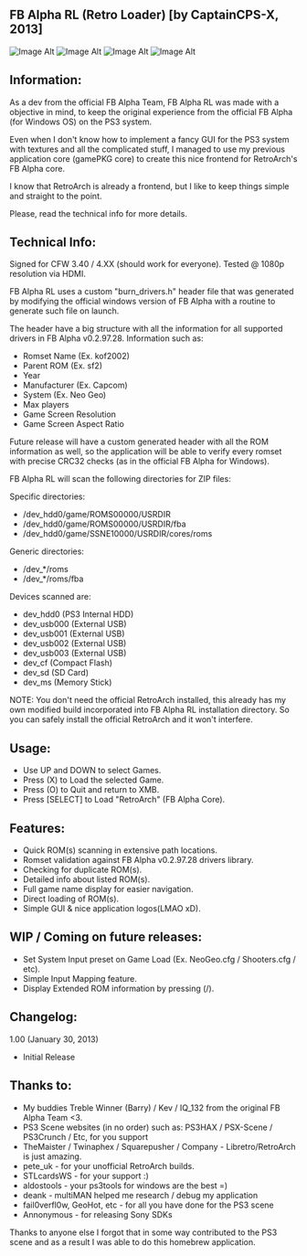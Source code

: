 FB Alpha RL (Retro Loader) [by CaptainCPS-X, 2013]
----------------------------------------------------

![Image Alt](http://i1341.photobucket.com/albums/o751/CaptainCPS-X/ICON0_zps2c5f3318.png)
![Image Alt](http://i1341.photobucket.com/albums/o751/CaptainCPS-X/PIC1_small_zps511df5d7.png)
![Image Alt](http://i1341.photobucket.com/albums/o751/CaptainCPS-X/RetroArchPS3_3_zpse94767dd.png)
![Image Alt](http://i1341.photobucket.com/albums/o751/CaptainCPS-X/RetroArchPS3_2_zps1bcb8840.png)

Information:
----------------------------------------------------

As a dev from the official FB Alpha Team, 
FB Alpha RL was made with a objective in mind, to
keep the original experience from the official
FB Alpha (for Windows OS) on the PS3 system.

Even when I don't know how to implement a fancy
GUI for the PS3 system with textures and all the 
complicated stuff, I managed to use my previous 
application core (gamePKG core) to create this 
nice frontend for RetroArch's FB Alpha core.

I know that RetroArch is already a frontend, but
I like to keep things simple and straight to the 
point.

Please, read the technical info for more details.

Technical Info:
----------------------------------------------------

Signed for CFW 3.40 / 4.XX (should work for everyone).
Tested @ 1080p resolution via HDMI.

FB Alpha RL uses a custom "burn_drivers.h" header file
that was generated by modifying the official windows
version of FB Alpha with a routine to generate such
file on launch.

The header have a big structure with all the information
for all supported drivers in FB Alpha v0.2.97.28.
Information such as: 

- Romset Name (Ex. kof2002)
- Parent ROM (Ex. sf2)
- Year
- Manufacturer (Ex. Capcom)
- System (Ex. Neo Geo)
- Max players
- Game Screen Resolution
- Game Screen Aspect Ratio

Future release will have a custom generated header with 
all the ROM information as well, so the application will 
be able to verify every romset with precise CRC32 checks 
(as in the official FB Alpha for Windows).

FB Alpha RL will scan the following directories
for ZIP files:

Specific directories:

- /dev_hdd0/game/ROMS00000/USRDIR
- /dev_hdd0/game/ROMS00000/USRDIR/fba
- /dev_hdd0/game/SSNE10000/USRDIR/cores/roms

Generic directories:

- /dev_*/roms
- /dev_*/roms/fba

Devices scanned are:

- dev_hdd0 (PS3 Internal HDD)
- dev_usb000 (External USB)
- dev_usb001 (External USB)
- dev_usb002 (External USB)
- dev_usb003 (External USB)
- dev_cf (Compact Flash)
- dev_sd (SD Card)
- dev_ms (Memory Stick)

NOTE: You don't need the official RetroArch installed,
this already has my own modified build incorporated
into FB Alpha RL installation directory. So you can safely
install the official RetroArch and it won't interfere.

Usage:
----------------------------------------------------

- Use UP and DOWN to select Games.
- Press (X) to Load the selected Game.
- Press (O) to Quit and return to XMB.
- Press [SELECT] to Load "RetroArch" (FB Alpha Core).

Features:
----------------------------------------------------

- Quick ROM(s) scanning in extensive path locations.
- Romset validation against FB Alpha v0.2.97.28 drivers library.
- Checking for duplicate ROM(s).
- Detailed info about listed ROM(s).
- Full game name display for easier navigation.
- Direct loading of ROM(s).
- Simple GUI & nice application logos(LMAO xD).

WIP / Coming on future releases:
----------------------------------------------------

- Set System Input preset on Game Load (Ex. NeoGeo.cfg / Shooters.cfg / etc).
- Simple Input Mapping feature.
- Display Extended ROM information by pressing (/\).

Changelog:
----------------------------------------------------

1.00 (January 30, 2013)

- Initial Release

Thanks to:
----------------------------------------------------
 - My buddies Treble Winner (Barry) / Kev / IQ_132 from the original FB Alpha Team <3.
 - PS3 Scene websites (in no order) such as: PS3HAX / PSX-Scene / PS3Crunch / Etc, for you support 
 - TheMaister / Twinaphex / Squarepusher / Company - Libretro/RetroArch is just amazing.
 - pete_uk - for your unofficial RetroArch builds.
 - STLcardsWS - for your support :)
 - aldostools - your ps3tools for windows are the best =)
 - deank - multiMAN helped me research / debug my application
 - fail0verfl0w, GeoHot, etc - for all you have done for the PS3 scene  
 - Annonymous - for releasing Sony SDKs
 
 Thanks to anyone else I forgot that in some way contributed
 to the PS3 scene and as a result I was able to do this 
 homebrew application.
